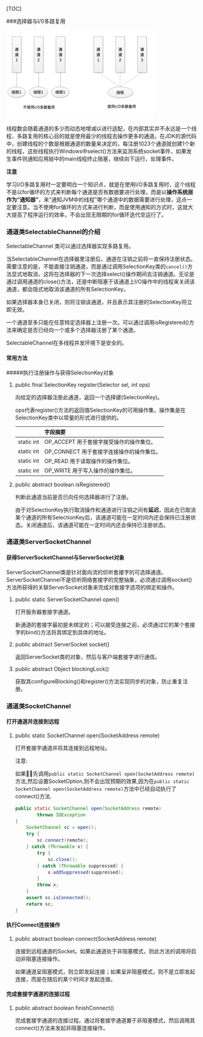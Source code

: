 [TOC]

###选择器与I/0多路复用

![多路复用](./images/多路复用.png)


线程数会随着通道的多少而动态地增减以进行适配，在内部其实并不永远是一个线程，多路复用的核心目的就是使用最少的线程去操作更多的通道。在JDK的源代码中，创建线程的个数是根据通道的数量来决定的，每注册1023个通道就创建1个新的线程，这些线程执行Windows中select()方法来监测系统socket事件，如果发生事件则通知应用层中的main线程终止阻塞，继续向下运行，处理事件。

**注意**

学习I/O多路复用时一定要明白一个知识点，就是在使用I/O多路复用时，这个线程不是以for循环的方式来判断每个通道是否有数据要进行处理，而是以**操作系统层作为“通知器”**，来“通知JVM中的线程”哪个通道中的数据需要进行处理，这点一定要注意。当不使用for循环的方式来进行判断，而是使用通知的方式时，这就大大提高了程序运行的效率，不会出现无限期的for循环迭代空运行了。

### 通道类SelectableChannel的介绍

SelectableChannel 类可以通过选择器实现多路复用。

当SelectableChannel在选择器里注册后，通道在注销之前将一直保持注册状态。需要注意的是，不能直接注销通道，而是通过调用SelectionKey类的`cancel()`方法显式地取消，这将在选择器的下一次选择select()操作期间去注销通道。无论是通过调用通道的close()方法，还是中断阻塞于该通道上I/O操作中的线程来关闭该通道，都会隐式地取消该通道的所有SelectionKey。

如果选择器本身已关闭，则将注销该通道，并且表示其注册的SelectionKey将立即无效。

一个通道至多只能在任意特定选择器上注册一次。可以通过调用isRegistered()方法来确定是否已经向一个或多个选择器注册了某个通道。

SelectableChannel在多线程并发环境下是安全的。

#### 常用方法

#####执行注册操作与获得SelectionKey对象

1. public final SelectionKey register(Selector sel, int ops)

   向给定的选择器注册此通道，返回一个选择键(SelectionKey)。

   ops代表register()方法的返回值SelectionKey的可用操作集，操作集是在SelectionKey类中以常量的形式进行提供的。

   |            | 字段摘要                                  |
   | ---------- | ----------------------------------------- |
   | static int | OP_ACCEPT 用于套接字接受操作的操作集位。  |
   | static int | OP_CONNECT 用于套接字连接操作的操作集位。 |
   | static int | OP_READ 用于读取操作的操作集位。          |
   | static int | OP_WRITE 用于写入操作的操作集位。         |

2. public abstract boolean isRegistered()

   判断此通道当前是否已向任何选择器进行了注册。

   由于对SelectionKey执行取消操作和通道进行注销之间有**延迟**，因此在已取消某个通道的所有SelectionKey后，该通道可能在一定时间内还会保持已注册状态。关闭通道后，该通道可能在一定时间内还会保持已注册状态。

### 通道类ServerSocketChannel

#### 获得ServerSocketChannel与ServerSocket对象

ServerSocketChannel类是针对面向流的侦听套接字的可选择通道。ServerSocketChannel不是侦听网络套接字的完整抽象，必须通过调用socket()方法所获得的关联ServerSocket对象来完成对套接字选项的绑定和操作。

1. public static ServerSocketChannel open()

   打开服务器套接字通道。

   新通道的套接字最初是未绑定的；可以接受连接之前，必须通过它的某个套接字的bind()方法将其绑定到具体的地址。

2. public abstract ServerSocket socket()

   返回ServerSocket类的对象，然后与客户端套接字进行通信。

3. public abstract Object blockingLock()

   获取其configureBlocking()和register()方法实现同步的对象，防止重复注册。

### 通道类SocketChannel

#### 打开通道并连接到远程

1. public static SocketChannel open(SocketAddress remote)

   打开套接字通道并将其连接到远程地址。

   注意:

   如果先调用`public static SocketChannel open(SocketAddress remote)`方法,然后设置SocketOption,则不会出现预期的效果,因为在`public static SocketChannel open(SocketAddress remote)`方法中已经自动执行了connect()方法.

   ```java
   public static SocketChannel open(SocketAddress remote)
           throws IOException
   {
       SocketChannel sc = open();
       try {
           sc.connect(remote);
       } catch (Throwable x) {
           try {
               sc.close();
           } catch (Throwable suppressed) {
               x.addSuppressed(suppressed);
           }
           throw x;
       }
       assert sc.isConnected();
       return sc;
   }
   ```

#### 执行Connect连接操作

1. public abstract boolean connect(SocketAddress remote)

   连接到远程通道的Socket。如果此通道处于非阻塞模式，则此方法的调用将启动非阻塞连接操作。

   如果通道呈阻塞模式，则立即发起连接；如果呈非阻塞模式，则不是立即发起连接，而是在随后的某个时间才发起连接。

#### 完成套接字通道的连接过程

1. public abstract boolean finishConnect()

   完成套接字通道的连接过程。通过将套接字通道置于非阻塞模式，然后调用其connect()方法来发起非阻塞连接操作。
